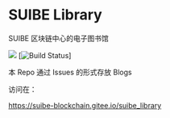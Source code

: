 # SUIBE Library

SUIBE 区块链中心的电子图书馆

![](https://img.shields.io/badge/SUIBE--B-CopyRight-blue)
  [![Build Status](https://travis-ci.com/SUIBE-Blockchain/FISCO_BCOS_Toolbox.svg?branch=master)]

本 Repo 通过 Issues 的形式存放 Blogs

访问在：

https://suibe-blockchain.gitee.io/suibe_library
